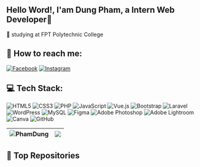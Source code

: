 ## Hello Word!, I'am Dung Pham, a Intern Web Developer👋 <br>
🏫 studying at FPT Polytechnic College <br>
## 📖 How to reach me:
[![Facebook](https://img.shields.io/badge/Facebook-%231877F2.svg?logo=Facebook&logoColor=white)](https://facebook.com/profile.php?id=100048131391681) [![Instagram](https://img.shields.io/badge/Instagram-%23E4405F.svg?logo=Instagram&logoColor=white)](https://instagram.com/phamd0068/)
## 💻 Tech Stack:
![HTML5](https://img.shields.io/badge/html5-%23E34F26.svg?style=for-the-badge&logo=html5&logoColor=white) ![CSS3](https://img.shields.io/badge/css3-%231572B6.svg?style=for-the-badge&logo=css3&logoColor=white) ![PHP](https://img.shields.io/badge/php-%23777BB4.svg?style=for-the-badge&logo=php&logoColor=white) ![JavaScript](https://img.shields.io/badge/javascript-%23323330.svg?style=for-the-badge&logo=javascript&logoColor=%23F7DF1E) ![Vue.js](https://img.shields.io/badge/vue.js-%2335495e.svg?style=for-the-badge&logo=vuedotjs&logoColor=%234FC08D) ![Bootstrap](https://img.shields.io/badge/bootstrap-%238511FA.svg?style=for-the-badge&logo=bootstrap&logoColor=white) ![Laravel](https://img.shields.io/badge/laravel-%23FF2D20.svg?style=for-the-badge&logo=laravel&logoColor=white) ![WordPress](https://img.shields.io/badge/WordPress-%23117AC9.svg?style=for-the-badge&logo=WordPress&logoColor=white) ![MySQL](https://img.shields.io/badge/mysql-4479A1.svg?style=for-the-badge&logo=mysql&logoColor=white) ![Figma](https://img.shields.io/badge/figma-%23F24E1E.svg?style=for-the-badge&logo=figma&logoColor=white) ![Adobe Photoshop](https://img.shields.io/badge/adobe%20photoshop-%2331A8FF.svg?style=for-the-badge&logo=adobe%20photoshop&logoColor=white) ![Adobe Lightroom](https://img.shields.io/badge/Adobe%20Lightroom-31A8FF.svg?style=for-the-badge&logo=Adobe%20Lightroom&logoColor=white) ![Canva](https://img.shields.io/badge/Canva-%2300C4CC.svg?style=for-the-badge&logo=Canva&logoColor=white) ![GitHub](https://img.shields.io/badge/github-%23121011.svg?style=for-the-badge&logo=github&logoColor=white)

|<img align="center" src="https://github-readme-stats.vercel.app/api?username=HasterIT&show_icons=true&include_all_commits=true&theme=buefy&hide_border=true" alt="PhamDung" /> | <img align="center" src="https://github-readme-stats.vercel.app/api/top-langs/?username=HasterIT&layout=compact&theme=buefy&hide_border=true" />
| ------------- | ------------- |

## 💼 Top Repositories
